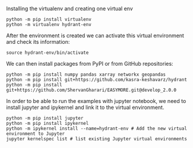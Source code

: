 Installing the virtualenv and creating one virtual env

```
python -m pip install virtualenv
python -m virtualenv hydrant-env
```

After the environment is created we can activate this virtual environment and check its information:

```
source hydrant-env/bin/activate
```

We can then install packages from PyPI or from GitHub repositories:

```
python -m pip install numpy pandas xarray networkx geopandas
python -m pip install git+https://github.com/kasra-keshavarz/hydrant
python -m pip install git+https://github.com/ShervanGharari/EASYMORE.git@develop_2.0.0
```

In order to be able to run the examples with jupyter notebook, we need to install jupyter and ipykernel and link it to the virtual environment.

```
python -m pip install jupyter
python -m pip install ipykernel
python -m ipykernel install --name=hydrant-env # Add the new virtual environment to Jupyter
jupyter kernelspec list # list existing Jupyter virtual environments
```
